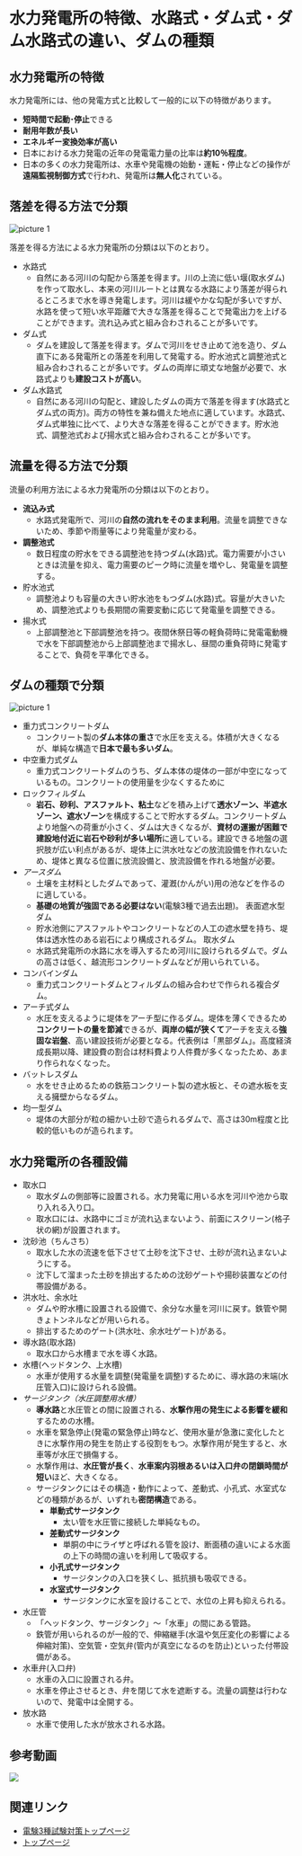 # 水力発電所の特徴、水路式・ダム式・ダム水路式の違い、ダムの種類

## 水力発電所の特徴

水力発電所には、他の発電方式と比較して一般的に以下の特徴があります。

- **短時間で起動･停止**できる
- **耐用年数が長い**
- **エネルギー変換効率が高い**
- 日本における水力発電の近年の発電電力量の比率は**約10％程度**。
- 日本の多くの水力発電所は、水車や発電機の始動・運転・停止などの操作が**遠隔監視制御方式**で行われ、発電所は**無人化**されている。

## 落差を得る方法で分類

![picture 1](./assets/1-1-suiryoku1-dam1.png)  


落差を得る方法による水力発電所の分類は以下のとおり。

- 水路式
    - 自然にある河川の勾配から落差を得ます。川の上流に低い堰(取水ダム)を作って取水し、本来の河川ルートとは異なる水路により落差が得られるところまで水を導き発電します。河川は緩やかな勾配が多いですが、水路を使って短い水平距離で大きな落差を得ることで発電出力を上げることができます。流れ込み式と組み合わされることが多いです。
- ダム式
    - ダムを建設して落差を得ます。ダムで河川をせき止めて池を造り、ダム直下にある発電所との落差を利用して発電する。貯水池式と調整池式と組み合わされることが多いです。ダムの両岸に頑丈な地盤が必要で、水路式よりも**建設コストが高い**。
- ダム水路式
    - 自然にある河川の勾配と、建設したダムの両方で落差を得ます(水路式とダム式の両方)。両方の特性を兼ね備えた地点に適しています。水路式、ダム式単独に比べて、より大きな落差を得ることができます。貯水池式、調整池式および揚水式と組み合わされることが多いです。


## 流量を得る方法で分類

流量の利用方法による水力発電所の分類は以下のとおり。

- **流込み式**
    - 水路式発電所で、河川の**自然の流れをそのまま利用**。流量を調整できないため、季節や雨量等により発電量が変わる。
- **調整池式**
    - 数日程度の貯水をできる調整池を持つダム(水路)式。電力需要が小さいときは流量を抑え、電力需要のピーク時に流量を増やし、発電量を調整する。
- 貯水池式
    - 調整池よりも容量の大きい貯水池をもつダム(水路)式。容量が大きいため、調整池式よりも長期間の需要変動に応じて発電量を調整できる。
- 揚水式
    - 上部調整池と下部調整池を持つ。夜間休祭日等の軽負荷時に発電電動機で水を下部調整池から上部調整池まで揚水し、昼間の重負荷時に発電することで、負荷を平準化できる。

## ダムの種類で分類

![picture 1](./assets/1-1-suiryoku1-dam2.png)  

- 重力式コンクリートダム
    - コンクリート製の**ダム本体の重さ**で水圧を支える。体積が大きくなるが、単純な構造で**日本で最も多いダム**。
- 中空重力式ダム
    - 重力式コンクリートダムのうち、ダム本体の堤体の一部が中空になっているもの。コンクリートの使用量を少なくするために
- ロックフィルダム
    - **岩石、砂利、アスファルト、粘土**などを積み上げて**透水ゾーン、半遮水ゾーン、遮水ゾーン**を構成することで貯水するダム。コンクリートダムより地盤への荷重が小さく、ダムは大きくなるが、**資材の運搬が困難で建設地付近に岩石や砂利が多い場所**に適している。建設できる地盤の選択肢が広い利点があるが、堤体上に洪水吐などの放流設備を作れないため、堤体と異なる位置に放流設備と、放流設備を作れる地盤が必要。
- *アースダム*
    - 土壌を主材料としたダムであって、灌漑(かんがい)用の池などを作るのに適している。
    - **基礎の地質が強固である必要はない**(電験3種で過去出題)。
表面遮水型ダム
    - 貯水池側にアスファルトやコンクリートなどの人工の遮水壁を持ち、堤体は透水性のある岩石により構成されるダム。
取水ダム
    - 水路式発電所の水路に水を導入するため河川に設けられるダムで。ダムの高さは低く、越流形コンクリートダムなどが用いられている。
- コンバインダム
    - 重力式コンクリートダムとフィルダムの組み合わせで作られる複合ダム。
- アーチ式ダム
    - 水圧を支えるように堤体をアーチ型に作るダム。堤体を薄くできるため**コンクリートの量を節減**できるが、**両岸の幅が狭くて**アーチを支える**強固な岩盤**、高い建設技術が必要となる。代表例は「黒部ダム」。高度経済成長期以降、建設費の割合は材料費より人件費が多くなったため、あまり作られなくなった。
- バットレスダム
    - 水をせき止めるための鉄筋コンクリート製の遮水板と、その遮水板を支える擁壁からなるダム。
- 均一型ダム
    - 堤体の大部分が粒の細かい土砂で造られるダムで、高さは30m程度と比較的低いものが造られます。

## 水力発電所の各種設備

- 取水口
    - 取水ダムの側部等に設置される。水力発電に用いる水を河川や池から取り入れる入り口。
    - 取水口には、水路中にゴミが流れ込まないよう、前面にスクリーン(格子状の網)が設置されます。
- 沈砂池（ちんさち）
    - 取水した水の流速を低下させて土砂を沈下させ、土砂が流れ込まないようにする。
    - 沈下して溜まった土砂を排出するための沈砂ゲートや揚砂装置などの付帯設備がある。
- 洪水吐、余水吐
    - ダムや貯水槽に設置される設備で、余分な水量を河川に戻す。鉄管や開きょトンネルなどが用いられる。
    - 排出するためのゲート(洪水吐、余水吐ゲート)がある。
- 導水路(取水路)
    - 取水口から水槽まで水を導く水路。
- 水槽(ヘッドタンク、上水槽)
    - 水車が使用する水量を調整(発電量を調整)するために、導水路の末端(水圧管入口)に設けられる設備。
- *サージタンク（水圧調整用水槽）*
    - **導水路**と水圧管との間に設置される、**水撃作用の発生による影響を緩和**するための水槽。
    - 水車を緊急停止(発電の緊急停止)時など、使用水量が急激に変化したときに水撃作用の発生を防止する役割をもつ。水撃作用が発生すると、水車等が水圧で損傷する。
    - 水撃作用は、**水圧管が長く**、**水車案内羽根あるいは入口弁の閉鎖時間が短い**ほど、大きくなる。
    - サージタンクにはその構造・動作によって、差動式、小孔式、水室式などの種類があるが、いずれも**密閉構造**である。
        - **単動式サージタンク**
            - 太い管を水圧管に接続した単純なもの。
        - **差動式サージタンク**
            - 単胴の中にライザと呼ばれる管を設け、断面積の違いによる水面の上下の時間の違いを利用して吸収する。
        - **小孔式サージタンク**
            - サージタンクの入口を狭くし、抵抗損も吸収できる。
        - **水室式サージタンク**
            - サージタンクに水室を設けることで、水位の上昇も抑えられる。
- 水圧管
    - 「ヘッドタンク、サージタンク」〜「水車」の間にある管路。
    - 鉄管が用いられるのが一般的で、伸縮継手(水温や気圧変化の影響による伸縮対策)、空気管・空気弁(管内が真空になるのを防止)といった付帯設備がある。
- 水車弁(入口弁)
    - 水車の入口に設置される弁。
    - 水車を停止させるとき、弁を閉じて水を遮断する。流量の調整は行わないので、発電中は全開する。
- 放水路
    - 水車で使用した水が放水される水路。



## 参考動画

[![](https://img.youtube.com/vi/K7k92qwpMNo/0.jpg)](https://www.youtube.com/watch?v=K7k92qwpMNo)


## 関連リンク

- [電験3種試験対策トップページ](../index.md)
- [トップページ](../../../index.md)